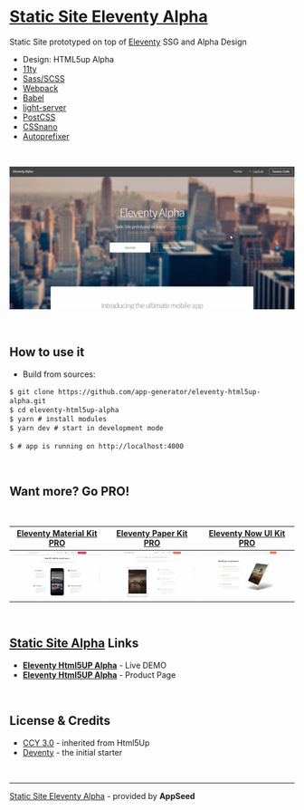 # [Static Site Eleventy Alpha](https://appseed.us/static-site/eleventy-html5up-alpha)

Static Site prototyped on top of [Eleventy](https://www.11ty.io/) SSG and Alpha Design  

- Design: HTML5up Alpha
- [11ty](https://www.11ty.io/)
- [Sass/SCSS](https://github.com/sass/node-sass)
- [Webpack](https://webpack.js.org/)
- [Babel](https://babeljs.io/)
- [light-server](https://github.com/txchen/light-server)
- [PostCSS](https://postcss.org/)
- [CSSnano](https://cssnano.co/)
- [Autoprefixer](https://github.com/postcss/autoprefixer)

<br />

![Eleventy Html5UP Alpha - Gif animated intro.](https://raw.githubusercontent.com/app-generator/static/master/products/eleventy-html5up-alpha-intro.gif)

<br />

## How to use it

- Build from sources:

```
$ git clone https://github.com/app-generator/eleventy-html5up-alpha.git
$ cd eleventy-html5up-alpha
$ yarn # install modules
$ yarn dev # start in development mode

$ # app is running on http://localhost:4000
```

<br />

## Want more? Go PRO!

<br />

| [Eleventy Material Kit PRO](https://appseed.us/static-site/eleventy-material-kit-pro) | [Eleventy Paper Kit PRO](https://appseed.us/static-site/eleventy-paper-kit-pro) | [Eleventy Now UI Kit PRO](https://appseed.us/static-site/eleventy-now-ui-kit-pro) |
| --- | --- | --- |
| [![Eleventy Material Kit PRO](https://raw.githubusercontent.com/app-generator/static/master/products/eleventy-material-kit-pro-intro.gif)](https://appseed.us/static-site/eleventy-material-kit-pro)  | [![Eleventy Paper Kit PRO](https://raw.githubusercontent.com/app-generator/static/master/products/eleventy-paper-kit-pro-intro.gif)](https://appseed.us/static-site/eleventy-paper-kit-pro) | [![Eleventy Now UI Kit PRO](https://raw.githubusercontent.com/app-generator/static/master/products/eleventy-now-ui-kit-pro-intro.gif)](https://appseed.us/static-site/eleventy-now-ui-kit-pro)

<br />

## [Static Site Alpha](https://appseed.us/static-site/eleventy-html5up-alpha) Links

- **[Eleventy Html5UP Alpha](https://eleventy-html5up-alpha.appseed.us)** - Live DEMO
- **[Eleventy Html5UP Alpha](https://appseed.us/static-site/eleventy-html5up-alpha)** - Product Page

<br />

## License & Credits

- [CCY 3.0](https://html5up.net/license) - inherited from Html5Up
- [Deventy](https://github.com/ianrose/deventy) - the initial starter 

<br />

---
[Static Site Eleventy Alpha](https://appseed.us/static-site/eleventy-html5up-alpha) - provided by **AppSeed**
